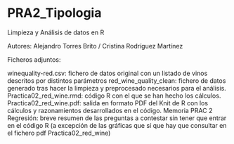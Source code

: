 # PRA2_Tipologia
Limpieza y Análisis de datos en R

Autores: Alejandro Torres Brito / Cristina Rodríguez Martínez

Ficheros adjuntos:

winequality-red.csv: fichero de datos original con un listado de vinos descritos por distintos parámetros
red_wine_quality_clean: fichero de datos generado tras hacer la limpieza y preprocesado necesarios para el análisis.
Practica02_red_wine.rmd: código R con el que se han hecho los cálculos.
Practica02_red_wine.pdf: salida en formato PDF del Knit de R con los cálculos y razonamientos desarrollados en el código.
Memoria PRAC 2 Regresión: breve resumen de las preguntas a contestar sin tener que entrar en el código R (a excepción de las gráficas que sí que hay que consultar en el fichero pdf Practica02_red_wine)
